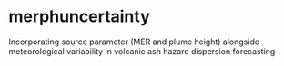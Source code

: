 # merphuncertainty
Incorporating source parameter (MER and plume height) alongside meteorological variability in volcanic ash hazard dispersion forecasting
